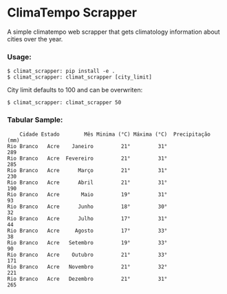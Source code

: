 # ClimaTempo Scrapper
A simple climatempo web scrapper that gets climatology information about cities over the year.


### Usage:
    $ climat_scrapper: pip install -e .
    $ climat_scrapper: climat_scrapper [city_limit]

City limit defaults to 100 and can be overwriten:

    $ climat_scrapper: climat_scrapper 50


### Tabular Sample:
        Cidade Estado        Mês Minima (°C) Máxima (°C)  Precipitação (mm)
    Rio Branco   Acre    Janeiro         21°         31°                289
    Rio Branco   Acre  Fevereiro         21°         31°                285
    Rio Branco   Acre      Março         21°         31°                230
    Rio Branco   Acre      Abril         21°         31°                190
    Rio Branco   Acre       Maio         19°         31°                 93
    Rio Branco   Acre      Junho         18°         30°                 32
    Rio Branco   Acre      Julho         17°         31°                 44
    Rio Branco   Acre     Agosto         17°         33°                 38
    Rio Branco   Acre   Setembro         19°         33°                 90
    Rio Branco   Acre    Outubro         21°         33°                171
    Rio Branco   Acre   Novembro         21°         32°                221
    Rio Branco   Acre   Dezembro         21°         31°                265


